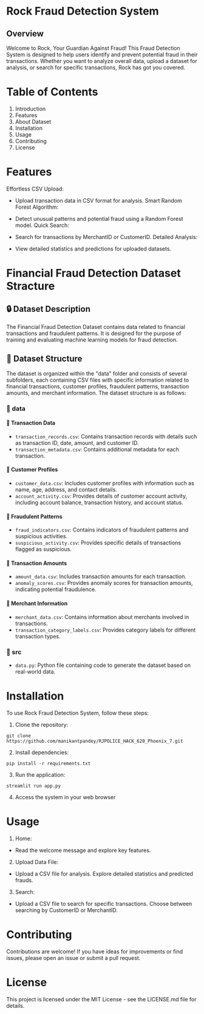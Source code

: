 # Rock Fraud Detection System
## Overview
Welcome to Rock, Your Guardian Against Fraud! This Fraud Detection System is designed to help users identify and prevent potential fraud in their transactions. Whether you want to analyze overall data, upload a dataset for analysis, or search for specific transactions, Rock has got you covered.

# Table of Contents
1. Introduction
2. Features
3. About Dataset
4. Installation
5. Usage
6. Contributing
7. License

# Features 
Effortless CSV Upload:

- Upload transaction data in CSV format for analysis.
Smart Random Forest Algorithm:

- Detect unusual patterns and potential fraud using a Random Forest model.
Quick Search:

- Search for transactions by MerchantID or CustomerID.
Detailed Analysis:

- View detailed statistics and predictions for uploaded datasets.
# Financial Fraud Detection Dataset Stracture

## 🔒 Dataset Description
The Financial Fraud Detection Dataset contains data related to financial transactions and fraudulent patterns. It is designed for the purpose of training and evaluating machine learning models for fraud detection.

## 📁 Dataset Structure
The dataset is organized within the "data" folder and consists of several subfolders, each containing CSV files with specific information related to financial transactions, customer profiles, fraudulent patterns, transaction amounts, and merchant information. The dataset structure is as follows:

### 📂 data
#### 📂 Transaction Data
- `transaction_records.csv`: Contains transaction records with details such as transaction ID, date, amount, and customer ID.
- `transaction_metadata.csv`: Contains additional metadata for each transaction.

#### 📂 Customer Profiles
- `customer_data.csv`: Includes customer profiles with information such as name, age, address, and contact details.
- `account_activity.csv`: Provides details of customer account activity, including account balance, transaction history, and account status.

#### 📂 Fraudulent Patterns
- `fraud_indicators.csv`: Contains indicators of fraudulent patterns and suspicious activities.
- `suspicious_activity.csv`: Provides specific details of transactions flagged as suspicious.

#### 📂 Transaction Amounts
- `amount_data.csv`: Includes transaction amounts for each transaction.
- `anomaly_scores.csv`: Provides anomaly scores for transaction amounts, indicating potential fraudulence.

#### 📂 Merchant Information
- `merchant_data.csv`: Contains information about merchants involved in transactions.
- `transaction_category_labels.csv`: Provides category labels for different transaction types.

### 📂 src
- `data.py`: Python file containing code to generate the dataset based on real-world data.

# Installation 
To use Rock Fraud Detection System, follow these steps:

1. Clone the repository:
```
git clone https://github.com/manikantpandey/RJPOLICE_HACK_620_Phoenix_7.git
```
2. Install dependencies:
```
pip install -r requirements.txt
```
3. Run the application:
```
streamlit run app.py
```
4. Access the system in your web browser


# Usage 
1. Home:

- Read the welcome message and explore key features.
2. Upload Data File:

- Upload a CSV file for analysis.
Explore detailed statistics and predicted frauds.
3. Search:

- Upload a CSV file to search for specific transactions.
Choose between searching by CustomerID or MerchantID.

# Contributing
Contributions are welcome! If you have ideas for improvements or find issues, please open an issue or submit a pull request.

# License
This project is licensed under the MIT License - see the LICENSE.md file for details.
